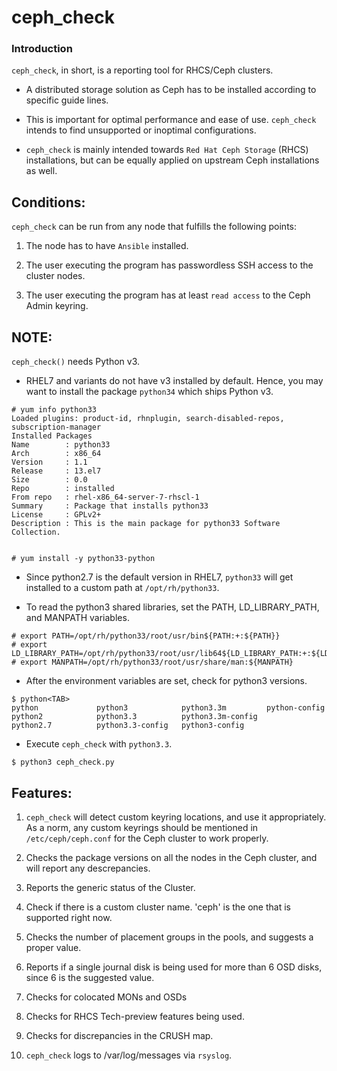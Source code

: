 # ceph_check 

### Introduction

`ceph_check`, in short, is a reporting tool for RHCS/Ceph clusters.

* A distributed storage solution as Ceph has to be installed according to specific guide lines. 

* This is important for optimal performance and ease of use. `ceph_check` intends to find unsupported or inoptimal configurations.

* `ceph_check` is mainly intended towards `Red Hat Ceph Storage` (RHCS) installations, but can be equally applied on upstream Ceph installations as well.

## Conditions:

`ceph_check` can be run from any node that fulfills the following points:

1. The node has to have `Ansible` installed.

2. The user executing the program has passwordless SSH access to the cluster nodes.

3. The user executing the program has at least `read access` to the Ceph Admin keyring.

## NOTE:

`ceph_check()` needs Python v3. 

* RHEL7 and variants do not have v3 installed by default. Hence, you may want to install the package `python34` which ships Python v3.

~~~
# yum info python33
Loaded plugins: product-id, rhnplugin, search-disabled-repos, subscription-manager
Installed Packages
Name        : python33
Arch        : x86_64
Version     : 1.1
Release     : 13.el7
Size        : 0.0  
Repo        : installed
From repo   : rhel-x86_64-server-7-rhscl-1
Summary     : Package that installs python33
License     : GPLv2+
Description : This is the main package for python33 Software Collection.


# yum install -y python33-python
~~~

* Since python2.7 is the default version in RHEL7, `python33` will get installed to a custom path at `/opt/rh/python33`.

* To read the python3 shared libraries, set the PATH, LD_LIBRARY_PATH, and MANPATH variables.

~~~
# export PATH=/opt/rh/python33/root/usr/bin${PATH:+:${PATH}}
# export LD_LIBRARY_PATH=/opt/rh/python33/root/usr/lib64${LD_LIBRARY_PATH:+:${LD_LIBRARY_PATH}}
# export MANPATH=/opt/rh/python33/root/usr/share/man:${MANPATH}
~~~

* After the environment variables are set, check for python3 versions. 

~~~
$ python<TAB>
python             python3            python3.3m         python-config
python2            python3.3          python3.3m-config  
python2.7          python3.3-config   python3-config     
~~~

* Execute `ceph_check` with `python3.3`.

~~~
$ python3 ceph_check.py
~~~

## Features:

1. `ceph_check` will detect custom keyring locations, and use it appropriately. As a norm, any custom keyrings should be mentioned in `/etc/ceph/ceph.conf` for the Ceph cluster to work properly.

2. Checks the package versions on all the nodes in the Ceph cluster, and will report any descrepancies.

3. Reports the generic status of the Cluster.

4. Check if there is a custom cluster name. 'ceph' is the one that is supported right now.

5. Checks the number of placement groups in the pools, and suggests a proper value.

6. Reports if a single journal disk is being used for more than 6 OSD disks, since 6 is the suggested value.

7. Checks for colocated MONs and OSDs

8. Checks for RHCS Tech-preview features being used.

9. Checks for discrepancies in the CRUSH map.

10. `ceph_check` logs to /var/log/messages via `rsyslog`.

